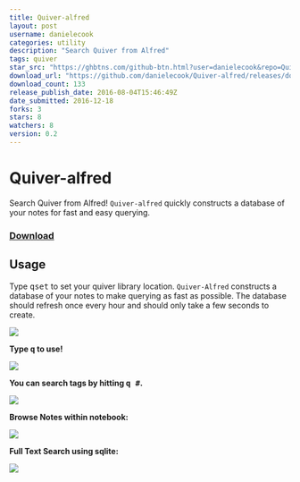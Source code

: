 ```yaml
---
title: Quiver-alfred
layout: post
username: danielecook
categories: utility
description: "Search Quiver from Alfred"
tags: quiver
star_src: "https://ghbtns.com/github-btn.html?user=danielecook&repo=Quiver-alfred&type=star&count=true"
download_url: "https://github.com/danielecook/Quiver-alfred/releases/download/0.2/Quiver.Search.alfredworkflow"
download_count: 133
release_publish_date: 2016-08-04T15:46:49Z
date_submitted: 2016-12-18
forks: 3
stars: 8
watchers: 8
version: 0.2
---
```

# Quiver-alfred

Search Quiver from Alfred! `Quiver-alfred` quickly constructs a database of your notes for fast and easy querying.

### [Download](https://github.com/danielecook/Quiver-alfred/releases/download/0.2/Quiver.Search.alfredworkflow)

## Usage

Type <kbd>qset</kbd> to set your quiver library location. `Quiver-Alfred` constructs a database of your notes to make querying as fast as possible. The database should refresh once every hour and should only take a few seconds to create.

![](https://github.com/danielecook/Quiver-alfred/blob/images/images/qset.png?raw=true)

__Type <kbd>q</kbd> to use!__

![](https://github.com/danielecook/Quiver-alfred/blob/images/images/initial.png?raw=true)

__You can search tags by hitting <kbd>q #</kbd>.__

![](https://github.com/danielecook/Quiver-alfred/blob/images/images/tags.png?raw=true)

__Browse Notes within notebook:__

![](https://github.com/danielecook/Quiver-alfred/blob/images/images/notebook.png?raw=true)

__Full Text Search using sqlite:__

![](https://github.com/danielecook/Quiver-alfred/blob/images/images/search.png?raw=true)